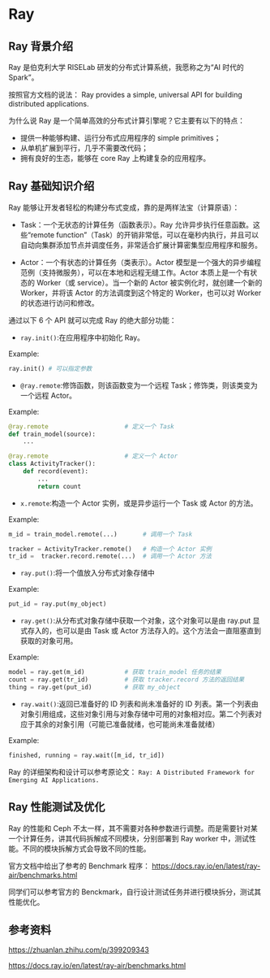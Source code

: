 # Ray

## Ray 背景介绍

Ray 是伯克利大学 RISELab 研发的分布式计算系统，我愿称之为“AI 时代的 Spark”。

按照官方文档的说法：
Ray provides a simple, universal API for building distributed applications.

为什么说 Ray 是一个简单高效的分布式计算引擎呢？它主要有以下的特点：

- 提供一种能够构建、运行分布式应用程序的 simple primitives；
- 从单机扩展到平行，几乎不需要改代码；
- 拥有良好的生态，能够在 core Ray 上构建复杂的应用程序。

## Ray 基础知识介绍

Ray 能够让开发者轻松的构建分布式变成，靠的是两样法宝（计算原语）：

- Task：一个无状态的计算任务（函数表示）。Ray 允许异步执行任意函数。这些“remote function”（Task）的开销非常低，可以在毫秒内执行，并且可以自动向集群添加节点并调度任务，非常适合扩展计算密集型应用程序和服务。

- Actor：一个有状态的计算任务（类表示）。Actor 模型是一个强大的异步编程范例（支持微服务），可以在本地和远程无缝工作。Actor 本质上是一个有状态的 Worker（或 service）。当一个新的 Actor 被实例化时，就创建一个新的 Worker，并将该 Actor 的方法调度到这个特定的 Worker，也可以对 Worker 的状态进行访问和修改。

通过以下 6 个 API 就可以完成 Ray 的绝大部分功能：

- `ray.init()`:在应用程序中初始化 Ray。

Example:

```python
ray.init() # 可以指定参数
```

- `@ray.remote`:修饰函数，则该函数变为一个远程 Task；修饰类，则该类变为一个远程 Actor。

Example:

```python
@ray.remote                     # 定义一个 Task
def train_model(source):
    ...

@ray.remote                     # 定义一个 Actor
class ActivityTracker():
    def record(event):
        ...
        return count
```

- `x.remote`:构造一个 Actor 实例，或是异步运行一个 Task 或 Actor 的方法。

Example:

```python
m_id = train_model.remote(...)       # 调用一个 Task

tracker = ActivityTracker.remote()   # 构造一个 Actor 实例
tr_id =  tracker.record.remote(...)  # 调用一个 Actor 方法
```

- `ray.put()`:将一个值放入分布式对象存储中

Example:

```python
put_id = ray.put(my_object)
```

- `ray.get()`:从分布式对象存储中获取一个对象，这个对象可以是由 ray.put 显式存入的，也可以是由 Task 或 Actor 方法存入的。这个方法会一直阻塞直到获取的对象可用。

Example:

```python
model = ray.get(m_id)           # 获取 train_model 任务的结果
count = ray.get(tr_id)          # 获取 tracker.record 方法的返回结果
thing = ray.get(put_id)         # 获取 my_object
```

- `ray.wait()`:返回已准备好的 ID 列表和尚未准备好的 ID 列表。第一个列表由对象引用组成，这些对象引用与对象存储中可用的对象相对应。第二个列表对应于其余的对象引用（可能已准备就绪，也可能尚未准备就绪）

Example:

```python
finished, running = ray.wait([m_id, tr_id])
```

Ray 的详细架构和设计可以参考原论文：
`Ray: A Distributed Framework for Emerging AI Applications.`

## Ray 性能测试及优化

Ray 的性能和 Ceph 不太一样，其不需要对各种参数进行调整。而是需要针对某一个计算任务，讲其代码拆解成不同模块，分别部署到 Ray worker 中，测试性能。不同的模块拆解方式会导致不同的性能。

官方文档中给出了参考的 Benchmark 程序：
https://docs.ray.io/en/latest/ray-air/benchmarks.html

同学们可以参考官方的 Benckmark，自行设计测试任务并进行模块拆分，测试其性能优化。

## 参考资料

https://zhuanlan.zhihu.com/p/399209343

https://docs.ray.io/en/latest/ray-air/benchmarks.html
